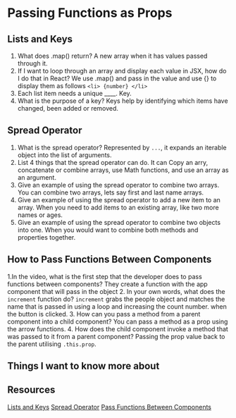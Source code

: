 # Passing Functions as Props

## Lists and Keys

1. What does .map() return?
  A new array when it has values passed through it.
2. If I want to loop through an array and display each value in JSX, how do I do that in React?
  We use .map() and pass in the value and use {} to display them as follows `<li> {number} </li>`
3. Each list item needs a unique ____.
  Key.
4. What is the purpose of a key?
  Keys help by identifying which items have changed, been added or removed.
  
## Spread Operator 

1. What is the spread operator?
    Represented by `...`, it expands an iterable object into the list of arguments. 
2. List 4 things that the spread operator can do.
    It can Copy an arry, concatenate or combine arrays, use Math functions, and use an array as an argument. 
3. Give an example of using the spread operator to combine two arrays.
    You can combine two arrays, lets say first and last name arrays. 
4. Give an example of using the spread operator to add a new item to an array.
    When you need to add items to an existing array, like two more names or ages. 
5. Give an example of using the spread operator to combine two objects into one.
    When you would want to combine both methods and properties together. 
    
## How to Pass Functions Between Components

1.In the video, what is the first step that the developer does to pass functions between components?
  They create a function with the app component that will pass in the object
2. In your own words, what does the `increment` function do?
    `increment` grabs the people object and matches the name that is passed in using a loop and increasing the count number. when the button is clicked. 
3. How can you pass a method from a parent component into a child component?
    You can pass a method as a prop using the arrow functions. 
4. How does the child component invoke a method that was passed to it from a parent component?
  Passing the prop value back to the parent utilising `.this.prop`.
## Things I want to know more about

## Resources
[Lists and Keys](https://reactjs.org/docs/lists-and-keys.html)
[Spread Operator](https://medium.com/coding-at-dawn/how-to-use-the-spread-operator-in-javascript-b9e4a8b06fab)
[Pass Functions Between Components](https://www.youtube.com/watch?v=c05OL7XbwXU)
